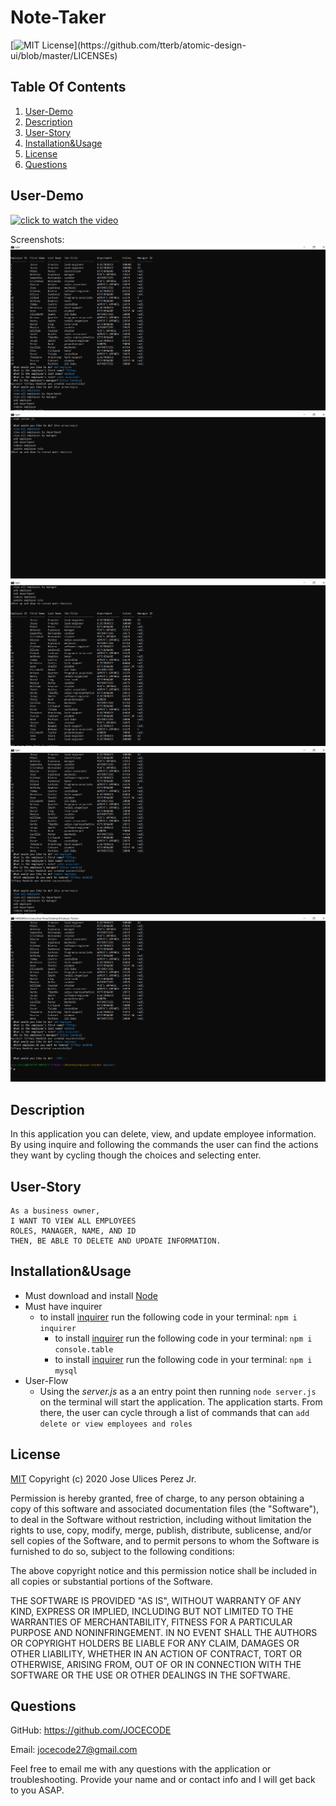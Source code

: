 # Note-Taker

[![MIT License](https://img.shields.io/apm/l/atomic-design-ui.svg?)](https://github.com/tterb/atomic-design-ui/blob/master/LICENSEs)

## Table Of Contents

1. [User-Demo](#User-Demo)
1. [Description](#Description)
1. [User-Story](#User-Story)
1. [Installation&Usage](#Installation&Usage)
1. [License](#License)
1. [Questions](#Questions)

## User-Demo

[![click to watch the video](http://img.youtube.com/vi/8QlDiUiS_8Y/0.jpg)](http://www.youtube.com/watch?v=8QlDiUiS_8Y "User Demo Of The Application")

Screenshots:
![screenshots](<./screenshots/Screenshots(2).png> "Screenshot Of User Demo")
![screenshots](<./screenshots/Screenshots(5).png> "Screenshot Of User Demo")
![screenshots](<./screenshots/Screenshots(1).png> "Screenshot Of User Demo")
![screenshots](<./screenshots/Screenshots(3).png> "Screenshot Of User Demo")
![screenshots](<./screenshots/Screenshots(4).png> "Screenshot Of User Demo")

## Description

In this application you can delete, view, and update employee information. By using inquire and following the commands the user can find the actions they want by cycling though the choices and selecting enter.

## User-Story

```
As a business owner,
I WANT TO VIEW ALL EMPLOYEES
ROLES, MANAGER, NAME, AND ID
THEN, BE ABLE TO DELETE AND UPDATE INFORMATION.
```

## Installation&Usage

- Must download and install [Node](https://nodejs.org/en/download/)
- Must have inquirer
  - to install [inquirer](https://www.npmjs.com/package/inquirer) run the following code in your terminal:
    `npm i inquirer`
    - to install [inquirer](https://www.npmjs.com/package/console.table) run the following code in your terminal:
      `npm i console.table`
    - to install [inquirer](https://www.npmjs.com/package/mysql) run the following code in your terminal:
      `npm i mysql`
- User-Flow
  - Using the _server.js_ as a an entry point then running `node server.js` on the terminal will start the application. The application starts. From there, the user can cycle through a list of commands that can `add delete or view employees and roles`

## License

[MIT](https://choosealicense.com/licenses/mit/) Copyright (c) 2020 Jose Ulices Perez Jr.

Permission is hereby granted, free of charge, to any person obtaining a copy
of this software and associated documentation files (the "Software"), to deal
in the Software without restriction, including without limitation the rights
to use, copy, modify, merge, publish, distribute, sublicense, and/or sell
copies of the Software, and to permit persons to whom the Software is
furnished to do so, subject to the following conditions:

The above copyright notice and this permission notice shall be included in all
copies or substantial portions of the Software.

THE SOFTWARE IS PROVIDED "AS IS", WITHOUT WARRANTY OF ANY KIND, EXPRESS OR
IMPLIED, INCLUDING BUT NOT LIMITED TO THE WARRANTIES OF MERCHANTABILITY,
FITNESS FOR A PARTICULAR PURPOSE AND NONINFRINGEMENT. IN NO EVENT SHALL THE
AUTHORS OR COPYRIGHT HOLDERS BE LIABLE FOR ANY CLAIM, DAMAGES OR OTHER
LIABILITY, WHETHER IN AN ACTION OF CONTRACT, TORT OR OTHERWISE, ARISING FROM,
OUT OF OR IN CONNECTION WITH THE SOFTWARE OR THE USE OR OTHER DEALINGS IN THE
SOFTWARE.

## Questions

GitHub: https://github.com/JOCECODE

Email: jocecode27@gmail.com

Feel free to email me with any questions with the application or troubleshooting. Provide your name and or contact info and I will get back to you ASAP.

